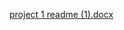 [project 1 readme (1).docx](https://github.com/kennedykno/gitsandbox/files/10212851/project.1.readme.1.docx)

